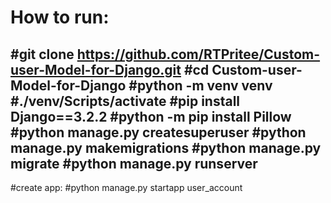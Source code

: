 # How to run:
#git clone https://github.com/RTPritee/Custom-user-Model-for-Django.git
#cd Custom-user-Model-for-Django
#python -m venv venv
#./venv/Scripts/activate
#pip install Django==3.2.2
#python -m pip install Pillow
#python manage.py createsuperuser
#python manage.py makemigrations
#python manage.py migrate
#python manage.py runserver
-------------------------
#create app:
#python manage.py startapp user_account
